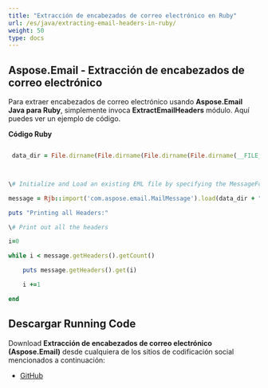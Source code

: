 ```yaml
---
title: "Extracción de encabezados de correo electrónico en Ruby"
url: /es/java/extracting-email-headers-in-ruby/
weight: 50
type: docs
---
```


## **Aspose.Email - Extracción de encabezados de correo electrónico**
Para extraer encabezados de correo electrónico usando **Aspose.Email Java para Ruby**, simplemente invoca **ExtractEmailHeaders** módulo. Aquí puedes ver un ejemplo de código.

**Código Ruby**

``` ruby

 data_dir = File.dirname(File.dirname(File.dirname(File.dirname(__FILE__)))) + '/data/'



\# Initialize and Load an existing EML file by specifying the MessageFormat

message = Rjb::import('com.aspose.email.MailMessage').load(data_dir + "Message.eml")

puts "Printing all Headers:"

\# Print out all the headers

i=0

while i < message.getHeaders().getCount()

    puts message.getHeaders().get(i)

    i +=1

end

```
## **Descargar Running Code**
Download **Extracción de encabezados de correo electrónico (Aspose.Email)** desde cualquiera de los sitios de codificación social mencionados a continuación:

- [GitHub](https://github.com/aspose-email/Aspose.Email-for-Java/blob/master/Plugins/Aspose_Email_Java_for_Ruby/lib/asposeemailjava/Email/extractemailheaders.rb)
